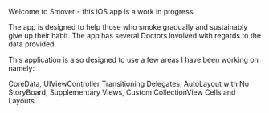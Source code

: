Welcome to Smover - this iOS app is a work in progress.

The app is designed to help those who smoke gradually and sustainably give up their habit.
The app has several Doctors involved with regards to the data provided.

This application is also designed to use a few areas I have been working on namely:

CoreData, UIViewController Transitioning Delegates, AutoLayout with No StoryBoard, Supplementary Views, Custom CollectionView Cells and Layouts.
